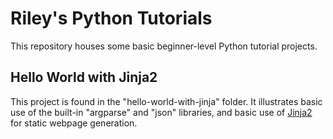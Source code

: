 # Riley's Python Tutorials

This repository houses some basic beginner-level Python tutorial projects.

## Hello World with Jinja2

This project is found in the "hello-world-with-jinja" folder.  It illustrates basic use of the built-in "argparse" and "json" libraries, and basic use of [Jinja2](https://github.com/pallets/jinja) for static webpage generation.
